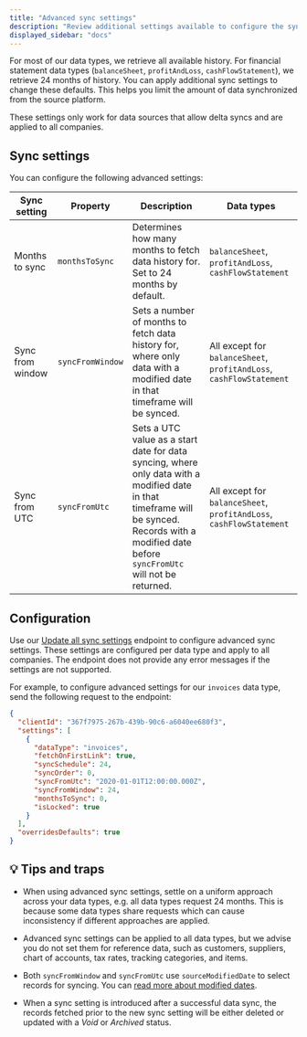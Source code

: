 ```yaml
---
title: "Advanced sync settings"
description: "Review additional settings available to configure the sync of various data types"
displayed_sidebar: "docs"
---
```


For most of our data types, we retrieve all available history. For financial statement data types (`balanceSheet`, `profitAndLoss`, `cashFlowStatement`), we retrieve 24 months of history. You can apply additional sync settings to change these defaults. This helps you limit the amount of data synchronized from the source platform.

These settings only work for data sources that allow delta syncs and are applied to all companies.

## Sync settings

You can configure the following advanced settings:

| Sync setting     | Property         | Description                                                                                                                                                                                       | Data types                                                          |
| ---------------- | ---------------- | ------------------------------------------------------------------------------------------------------------------------------------------------------------------------------------------------- | ------------------------------------------------------------------- |
| Months to sync   | `monthsToSync`   | Determines how many months to fetch data history for. Set to 24 months by default.                                                                                                                | `balanceSheet`, `profitAndLoss`, `cashFlowStatement`                |
| Sync from window | `syncFromWindow` | Sets a number of months to fetch data history for, where only data with a modified date in that timeframe will be synced.                                                                         | All except for `balanceSheet`, `profitAndLoss`, `cashFlowStatement` |
| Sync from UTC    | `syncFromUtc`    | Sets a UTC value as a start date for data syncing, where only data with a modified date in that timeframe will be synced. Records with a modified date before `syncFromUtc` will not be returned. | All except for `balanceSheet`, `profitAndLoss`, `cashFlowStatement` |

## Configuration

Use our [Update all sync settings](/platform-api#/operations/update-profile-syncSettings) endpoint to configure advanced sync settings. These settings are configured per data type and apply to all companies. The endpoint does not provide any error messages if the settings are not supported.

For example, to configure advanced settings for our `invoices` data type, send the following request to the endpoint:

```json
{
  "clientId": "367f7975-267b-439b-90c6-a6040ee680f3",
  "settings": [
    {
      "dataType": "invoices",
      "fetchOnFirstLink": true,
      "syncSchedule": 24,
      "syncOrder": 0,
      "syncFromUtc": "2020-01-01T12:00:00.000Z",
      "syncFromWindow": 24,
      "monthsToSync": 0,
      "isLocked": true
    }
  ],
  "overridesDefaults": true
}
```

## 💡 Tips and traps

- When using advanced sync settings, settle on a uniform approach across your data types, e.g. all data types request 24 months. This is because some data types share requests which can cause inconsistency if different approaches are applied.

- Advanced sync settings can be applied to all data types, but we advise you do not set them for reference data, such as customers, suppliers, chart of accounts, tax rates, tracking categories, and items.

- Both `syncFromWindow` and `syncFromUtc` use `sourceModifiedDate` to select records for syncing. You can [read more about modified dates](/using-the-api/modified-dates).

- When a sync setting is introduced after a successful data sync, the records fetched prior to the new sync setting will be either deleted or updated with a _Void_ or _Archived_ status.
